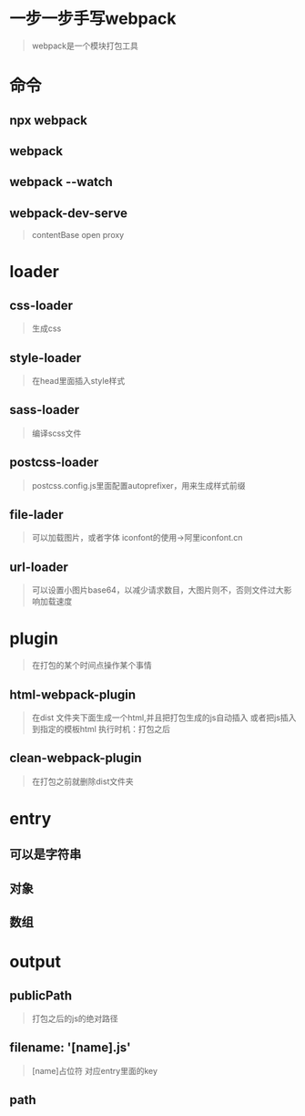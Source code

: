# 一步一步手写webpack
> webpack是一个模块打包工具

# 命令
## npx webpack
## webpack
## webpack --watch
## webpack-dev-serve
> contentBase
> open
> proxy

# loader
## css-loader
> 生成css
## style-loader
> 在head里面插入style样式
## sass-loader
> 编译scss文件
## postcss-loader
> postcss.config.js里面配置autoprefixer，用来生成样式前缀
## file-lader
> 可以加载图片，或者字体
> iconfont的使用->阿里iconfont.cn
## url-loader
> 可以设置小图片base64，以减少请求数目，大图片则不，否则文件过大影响加载速度


# plugin
> 在打包的某个时间点操作某个事情
## html-webpack-plugin
> 在dist 文件夹下面生成一个html,并且把打包生成的js自动插入
> 或者把js插入到指定的模板html
> 执行时机：打包之后
## clean-webpack-plugin
> 在打包之前就删除dist文件夹

# entry
## 可以是字符串
## 对象
## 数组

# output
## publicPath
> 打包之后的js的绝对路径
## filename: '[name].js'
> [name]占位符 对应entry里面的key
## path




